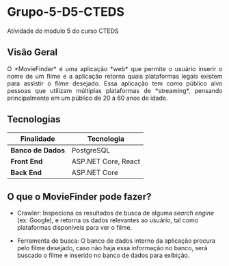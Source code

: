 # Grupo-5-D5-CTEDS
Atividade do modulo 5 do curso CTEDS

## Visão Geral
<div style="text-align: justify">  
O *MovieFinder* é uma aplicação *web* que permite o usuário inserir o nome de um filme e a aplicação retorna quais plataformas legais existem para assistir o filme desejado. Essa aplicação tem como público alvo pessoas que utilizam múltiplas plataformas de *streaming*, pensando principalmente em um público de 20 à 60 anos de idade.
</div>

## Tecnologias 

| Finalidade         | Tecnologia                        |
|--------------------|-----------------------------------|
| **Banco de Dados** | PostgreSQL                        |
| **Front End**      | ASP.NET Core, React               |
| **Back End**       | ASP.NET Core                      |

## O que o **MovieFinder** pode fazer?
- Crawler: Inspeciona os resultados de busca de alguma *search engine* (ex: Google), e retorna os dados relevantes ao usuário, tal como plataformas disponíveis para ver o filme.

- Ferramenta de busca: O banco de dados interno da aplicação procura pelo filme desejado, caso não haja essa informação no banco, será buscado o filme e inserido no banco de dados para exibição.